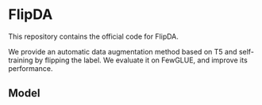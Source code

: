 # FlipDA

This repository contains the official code for FlipDA.

We provide an automatic data augmentation method based on T5 and self-training by flipping the label. We evaluate it on FewGLUE, and improve its performance.

## Model
